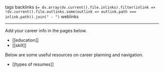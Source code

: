 tags 
backlinks `$= dv.array(dv.current().file.inlinks).filter(inlink => !dv.current().file.outlinks.some(outlink => outlink.path === inlink.path)).join(" - ")`
weblinks 
___
Add your career info in the pages below.

- [[education]]
- [[skill]]

Below are some useful resources on career planning and navigation.

- [[types of resumes]]

